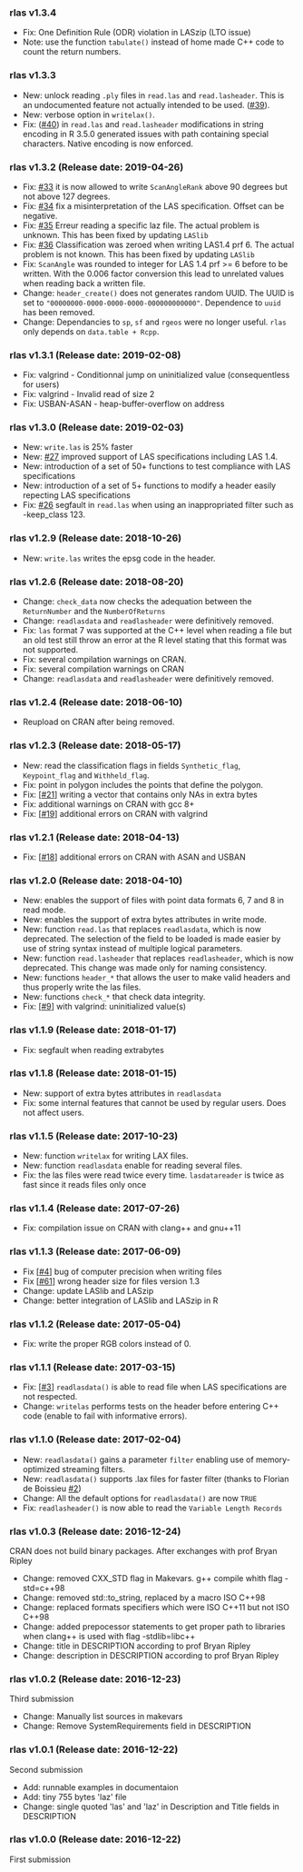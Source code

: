 ### rlas v1.3.4

- Fix: One Definition Rule (ODR) violation in LASzip (LTO issue)
- Note: use the function `tabulate()` instead of home made C++ code to count the return numbers. 

### rlas v1.3.3

* New: unlock reading `.ply` files in `read.las` and `read.lasheader`. This is an undocumented feature not actually intended to be used. ([#39](https://github.com/Jean-Romain/rlas/issues/40)).
* New: verbose option in `writelax()`.
* Fix: ([#40](https://github.com/Jean-Romain/rlas/issues/40)) in `read.las` and `read.lasheader` modifications in string encoding in R 3.5.0 generated issues with path containing special characters. Native encoding is now enforced.

### rlas v1.3.2 (Release date: 2019-04-26)

* Fix: [#33](https://github.com/Jean-Romain/rlas/issues/33) it is now allowed to write `ScanAngleRank` above 90 degrees but not above 127 degrees.
* Fix: [#34](https://github.com/Jean-Romain/rlas/issues/34) fix a misinterpretation of the LAS specification. Offset can be negative.
* Fix: [#35](https://github.com/Jean-Romain/rlas/issues/35) Erreur reading a specific laz file. The actual problem is unknown. This has been fixed by updating `LASlib`
* Fix: [#36](https://github.com/Jean-Romain/rlas/issues/35) Classification was zeroed when writing LAS1.4 prf 6. The actual problem is not known. This has been fixed by updating `LASlib`
* Fix: `ScanAngle` was rounded to integer for LAS 1.4 prf >= 6 before to be written. With the 0.006 factor conversion this lead to unrelated values when reading back a written file.
* Change: `header_create()` does not generates random UUID. The UUID is set to `"00000000-0000-0000-0000-000000000000"`. Dependence to `uuid` has been removed.
* Change: Dependancies to `sp`, `sf` and `rgeos` were no longer useful. `rlas` only depends on `data.table + Rcpp`.

### rlas v1.3.1 (Release date: 2019-02-08)

* Fix: valgrind - Conditionnal jump on uninitialized value (consequentless for users)
* Fix: valgrind - Invalid read of size 2
* Fix: USBAN-ASAN - heap-buffer-overflow on address 

### rlas v1.3.0 (Release date: 2019-02-03)

* New: `write.las` is 25% faster
* New: [#27](https://github.com/Jean-Romain/rlas/issues/27) improved support of LAS specifications including LAS 1.4.
* New: introduction of a set of 50+ functions to test compliance with LAS specifications
* New: introduction of a set of 5+ functions to modify a header easily repecting LAS specifications
* Fix: [#26](https://github.com/Jean-Romain/rlas/issues/26) segfault in `read.las` when using an inappropriated filter such as -keep_class 123.

### rlas v1.2.9 (Release date: 2018-10-26)

* New: `write.las` writes the epsg code in the header.

### rlas v1.2.6 (Release date: 2018-08-20)

* Change: `check_data` now checks the adequation between the `ReturnNumber` and the `NumberOfReturns`
* Change: `readlasdata` and `readlasheader` were definitively removed.
* Fix: `las` format 7 was supported at the C++ level when reading a file but an old test still throw an error at the R level stating that this format was not supported.
* Fix: several compilation warnings on CRAN.
* Fix: several compilation warnings on CRAN
* Change: `readlasdata` and `readlasheader` were definitively removed.
### rlas v1.2.4 (Release date: 2018-06-10)

* Reupload on CRAN after being removed.

### rlas v1.2.3 (Release date: 2018-05-17)

* New: read the classification flags in fields `Synthetic_flag`, `Keypoint_flag` and `Withheld_flag`.
* Fix: point in polygon includes the points that define the polygon.
* Fix: [[#21](https://github.com/Jean-Romain/rlas/issues/21)] writing a vector that contains only NAs in extra bytes
* Fix: additional warnings on CRAN with gcc 8+
* Fix: [[#19](https://github.com/Jean-Romain/rlas/issues/19)] additional errors on CRAN with valgrind

### rlas v1.2.1 (Release date: 2018-04-13)

* Fix: [[#18](https://github.com/Jean-Romain/rlas/issues/18)] additional errors on CRAN with ASAN and USBAN

### rlas v1.2.0 (Release date: 2018-04-10)

* New: enables the support of files with point data formats 6, 7 and 8 in read mode.
* New: enables the support of extra bytes attributes in write mode.
* New: function `read.las` that replaces `readlasdata`, which is now deprecated. The selection of the field to be loaded is made easier by use of string syntax instead of multiple logical parameters.
* New: function `read.lasheader` that replaces `readlasheader`, which is now deprecated. This change was made only for naming consistency.
* New: functions `header_*` that allows the user to make valid headers and thus properly write the las files.
* New: functions `check_*` that check data integrity.
* Fix: [[#9](https://github.com/Jean-Romain/rlas/issues/9)] with valgrind: uninitialized value(s)

### rlas v1.1.9 (Release date: 2018-01-17)

* Fix: segfault when reading extrabytes

### rlas v1.1.8 (Release date: 2018-01-15)

* New: support of extra bytes attributes in `readlasdata`
* Fix: some internal features that cannot be used by regular users. Does not affect users.

### rlas v1.1.5 (Release date: 2017-10-23)

* New: function `writelax` for writing LAX files.
* New: function `readlasdata` enable for reading several files.
* Fix: the las files were read twice every time. `lasdatareader` is twice as fast since it reads files only once

### rlas v1.1.4 (Release date: 2017-07-26)

* Fix: compilation issue on CRAN with clang++ and gnu++11

### rlas v1.1.3 (Release date: 2017-06-09)

* Fix  [[#4](https://github.com/Jean-Romain/rlas/issues/4)] bug of computer precision when writing files 
* Fix  [[#61](https://github.com/Jean-Romain/lidR/issues/61)] wrong header size for files version 1.3
* Change: update LASlib and LASzip
* Change: better integration of LASlib and LASzip in R

### rlas v1.1.2 (Release date: 2017-05-04)

* Fix: write the proper RGB colors instead of 0.

### rlas v1.1.1 (Release date: 2017-03-15)

* Fix: [[#3](https://github.com/Jean-Romain/rlas/issues/3)] `readlasdata()` is able to read file when LAS specifications are not respected.
* Change: `writelas` performs tests on the header before entering C++ code (enable to fail with informative errors).

### rlas v1.1.0 (Release date: 2017-02-04)

* New: `readlasdata()` gains a parameter `filter` enabling use of memory-optimized streaming filters.
* New: `readlasdata()` supports .lax files for faster filter (thanks to Florian de Boissieu [#2](https://github.com/Jean-Romain/rlas/pull/2))
* Change: All the default options for `readlasdata()` are now `TRUE`
* Fix: `readlasheader()` is now able to read the `Variable Length Records`

### rlas v1.0.3 (Release date: 2016-12-24)

CRAN does not build binary packages. After exchanges with prof Bryan Ripley

* Change: removed CXX_STD flag in Makevars. g++ compile whith flag -std=c++98
* Change: removed std::to_string, replaced by a macro ISO C++98
* Change: replaced formats specifiers which were ISO C++11 but not ISO C++98
* Change: added prepocessor statements to get proper path to libraries when clang++ is used with flag -stdlib=libc++
* Change: title in DESCRIPTION according to prof Bryan Ripley
* Change: description in DESCRIPTION according to prof Bryan Ripley

### rlas v1.0.2 (Release date: 2016-12-23)

Third submission

* Change: Manually list sources in makevars
* Change: Remove SystemRequirements field in DESCRIPTION

### rlas v1.0.1 (Release date: 2016-12-22)

Second submission

* Add: runnable examples in documentaion
* Add: tiny 755 bytes 'laz' file
* Change: single quoted 'las' and 'laz' in Description and Title fields in DESCRIPTION


### rlas v1.0.0 (Release date: 2016-12-22)

First submission
